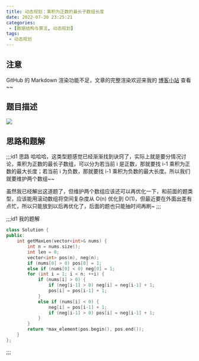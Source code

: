```yaml
---
title: 动态规划：乘积为正数的最长子数组长度
date: 2022-07-30 23:25:21
categories:
 - [数据结构与算法, 动态规划]
tags: 
 - 动态规划
---
```


## 注意
GitHub 的 Markdown 渲染功能不足，文章的完整渲染欢迎来我的 [博客小站](https://blog.aayu.today/) 查看~~

## 题目描述
![](http://image.aayu.today/2022/07/30/140d9bd313226.png)

## 思路和题解
;;;id1 思路
哈哈哈，这类型题感觉已经渐渐找到诀窍了，实际上就是要分情况讨论，乘积为正数的最长子数组，可以分为若当前 i 是正数，那就要找 i-1 乘积为正数的最大长度；若当前 i 为负数，那就要找 i-1 乘积为负数的最大长度。所以我们就要维护两个数组~~

虽然我已经解出这道题了，但维护两个数组应该还可以再优化一下，和前面的题类型，应该能用滚动数组将空间复杂度从 O(n) 优化到 O(1)，但最近要在外面出差有点忙，所以只能放到以后再优化了，后面的题也只能抽时间再刷~
;;;

;;;id1 我的题解
```cpp
class Solution {
public:
    int getMaxLen(vector<int>& nums) {
        int n = nums.size();
        int len = 0;
        vector<int> pos(n), neg(n);
        if (nums[0] > 0) pos[0] = 1;
        else if (nums[0] < 0) neg[0] = 1;
        for (int i = 1; i < n; ++i) {
            if (nums[i] > 0) {
                if (neg[i-1] > 0) neg[i] = neg[i-1] + 1;
                pos[i] = pos[i-1] + 1;
            }
            else if (nums[i] < 0) {
                neg[i] = pos[i-1] + 1;
                if (neg[i-1] > 0) pos[i] = neg[i-1] + 1;
            }
        }
        return *max_element(pos.begin(), pos.end());
    }
};
```
;;;
